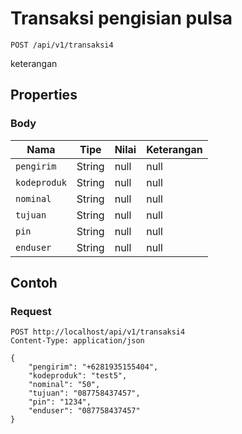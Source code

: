 # Transaksi pengisian pulsa
```http
POST /api/v1/transaksi4
```
keterangan
## Properties
### Body
Nama | Tipe | Nilai | Keterangan
--- | --- | --- | ---
<code>pengirim</code> | String | null | null
<code>kodeproduk</code> | String | null | null
<code>nominal</code> | String | null | null
<code>tujuan</code> | String | null | null
<code>pin</code> | String | null | null
<code>enduser</code> | String | null | null
## Contoh
### Request
```http
POST http://localhost/api/v1/transaksi4
Content-Type: application/json

{
    "pengirim": "+6281935155404",
    "kodeproduk": "test5",
    "nominal": "50",
    "tujuan": "087758437457",
    "pin": "1234",
    "enduser": "087758437457"
}


```

